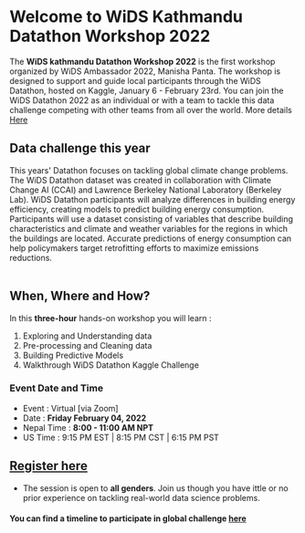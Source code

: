 # Welcome to WiDS Kathmandu Datathon Workshop 2022

The **WiDS kathmandu Datathon Workshop 2022** is the first workshop organized by WiDS Ambassador 2022, Manisha Panta. 
The workshop is designed to support and guide local participants through the WiDS Datathon, hosted on Kaggle, January 6 - February 23rd. You can join the WiDS Datathon 2022 as an individual or with a team to tackle this data challenge competing with other teams from all over the world. More details [Here](https://www.widsconference.org/datathon.html) 

## Data challenge this year
This years' Datathon focuses on tackling global climate change problems. The WiDS Datathon dataset was created in collaboration with Climate Change AI (CCAI) and Lawrence Berkeley National Laboratory (Berkeley Lab). WiDS Datathon participants will analyze differences in building energy efficiency, creating models to predict building energy consumption. Participants will use a dataset consisting of variables that describe building characteristics and climate and weather variables for the regions in which the buildings are located. Accurate predictions of energy consumption can help policymakers target retrofitting efforts to maximize emissions reductions. <br><br>

## When, Where and How?
In this **three-hour** hands-on workshop you will learn : 
1. Exploring and Understanding data
2. Pre-processing and Cleaning data
3. Building Predictive Models
4. Walkthrough WiDS Datathon Kaggle Challenge
 
### Event Date and Time
- Event : Virtual [via Zoom]
- Date : **Friday February 04, 2022** 
- Nepal Time : **8:00 - 11:00 AM NPT**
- US Time : 9:15 PM EST | 8:15 PM CST | 6:15 PM PST

## [Register here](https://docs.google.com/forms/d/e/1FAIpQLSfdCtIKwWxv93wPbhta_dlyyLKoTFLuShdkNJiLArXEzJvIBg/viewform)
- The session is open to **all genders**. Join us though you have ittle or no prior experience on tackling real-world data science problems.

#### You can find a timeline to participate in global challenge [here](https://www.widsconference.org/datathon_details.html)



